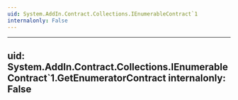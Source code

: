 ```yaml
---
uid: System.AddIn.Contract.Collections.IEnumerableContract`1
internalonly: False
---
```


---
uid: System.AddIn.Contract.Collections.IEnumerableContract`1.GetEnumeratorContract
internalonly: False
---
